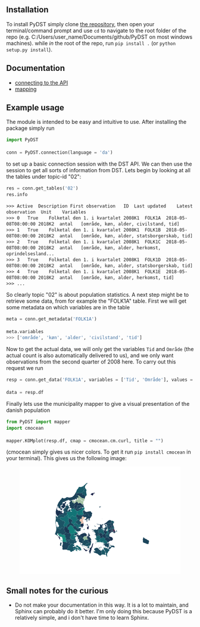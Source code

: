 <link rel="stylesheet" href="tufte.css"/>

## Installation
To install PyDST simply clone [the repository](https://github.com/Kristianuruplarsen/PyDST), then open your terminal/command prompt
and use `cd` to navigate to the root folder of the repo (e.g. C:/Users/user_name/Documents/github/PyDST on most windows machines).
while _in_ the root of the repo, run `pip install .` (or `python setup.py install`).


## Documentation
* [connecting to the API](connection)
* [mapping](map)


## Example usage
The module is intended to be easy and intuitive to use. After installing the package simply run
```python
import PyDST

conn = PyDST.connection(language = 'da')
```
to set up a basic connection session with the DST API. We can then use the session to get all sorts of information from DST. Lets begin by looking at all the tables under topic-id "02":

```python
res = conn.get_tables('02')
res.info
```
```
>>> Active	Description	First observation	ID	Last updated	Latest observation	Unit	Variables
>>> 0	True	Folketal den 1. i kvartalet	2008K1	FOLK1A	2018-05-08T08:00:00	2018K2	antal	[område, køn, alder, civilstand, tid]
>>> 1	True	Folketal den 1. i kvartalet	2008K1	FOLK1B	2018-05-08T08:00:00	2018K2	antal	[område, køn, alder, statsborgerskab, tid]
>>> 2	True	Folketal den 1. i kvartalet	2008K1	FOLK1C	2018-05-08T08:00:00	2018K2	antal	[område, køn, alder, herkomst, oprindelsesland...
>>> 3	True	Folketal den 1. i kvartalet	2008K1	FOLK1D	2018-05-08T08:00:00	2018K2	antal	[område, køn, alder, statsborgerskab, tid]
>>> 4	True	Folketal den 1. i kvartalet	2008K1	FOLK1E	2018-05-08T08:00:00	2018K2	antal	[område, køn, alder, herkomst, tid]
>>> ...
```

So clearly topic "02" is about population statistics. A next step might be to retrieve some data, from for example the "FOLK1A" table. First we will get some metadata on which variables are in the table

```python
meta = conn.get_metadata('FOLK1A')

meta.variables
>>> ['område', 'køn', 'alder', 'civilstand', 'tid']
```
Now to get the actual data, we will only get the variables `Tid` and `Område` (the actual count is also automatically delivered to us), and we only want observations from the second quarter of 2008 here. To carry out this request we run

```python
resp = conn.get_data('FOLK1A', variables = ['Tid', 'Område'], values = {'Tid': ['2008K2']})

data = resp.df
```

Finally lets use the municipality mapper to give a visual presentation of the danish population
```python
from PyDST import mapper
import cmocean

mapper.KOMplot(resp.df, cmap = cmocean.cm.curl, title = "")
```
(cmocean simply gives us nicer colors. To get it run `pip install cmocean` in your terminal). This gives us the following image:

<p align="center">
<img src="img/komplot.png" alt="windmap">
</p>



## Small notes for the curious
* Do not make your documentation in this way. It is a lot to maintain, and Sphinx can probably do it better. I'm only doing this because PyDST is a relatively simple, and i don't have time to learn Sphinx.
